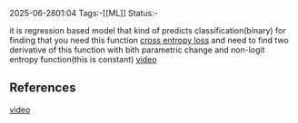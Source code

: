 2025-06-2801:04
Tags:-[[ML]]
Status:-

it is regression based model that kind of predicts classification(binary) for finding that you need this function [cross entropy loss](<Machine Learning/Entropy.md#cross-entropy-loss-function>) and need to find two derivative of this function with bith parametric change and non-logit entropy function(this is constant)
[video](https://youtu.be/S6iuhdYsGC8)





## References
[video](https://youtu.be/S6iuhdYsGC8)
